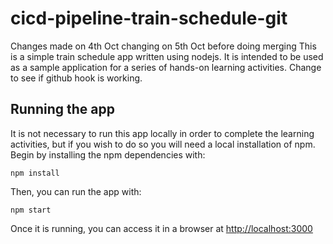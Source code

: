 # cicd-pipeline-train-schedule-git
Changes made on 4th Oct
 changing on 5th Oct before doing merging
This is a simple train schedule app written using nodejs. It is intended to be used as a sample application for a series of hands-on learning activities. Change to see if github hook is working. 

## Running the app

It is not necessary to run this app locally in order to complete the learning activities, but if you wish to do so you will need a local installation of npm. Begin by installing the npm dependencies with:

    npm install

Then, you can run the app with:

    npm start

Once it is running, you can access it in a browser at [http://localhost:3000](http://localhost:3000)
